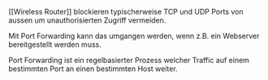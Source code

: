 [[Wireless Router]] blockieren typischerweise TCP und UDP Ports von aussen um unauthorisierten Zugriff vermeiden.

Mit Port Forwarding kann das umgangen werden, wenn z.B. ein Webserver bereitgestellt werden muss.

Port Forwarding ist ein regelbasierter Prozess welcher Traffic auf einem bestimmten Port an einen bestimmten Host weiter.